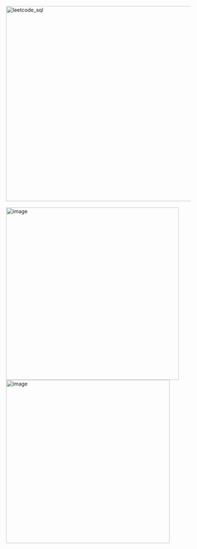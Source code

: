 <img width="533" alt="leetcode_sql" src="https://github.com/user-attachments/assets/f85a5a12-43f9-421a-9508-3b90854ccee6" width="100%">
<br><br>
<img width="471" alt="image" src="https://github.com/user-attachments/assets/76dae8de-38fe-4863-8ad2-d9832431bf03" width="100">

<img width="446" alt="image" src="https://github.com/user-attachments/assets/9aeb1c33-ff4a-4db6-aa99-55ee1457d950" width="100">
